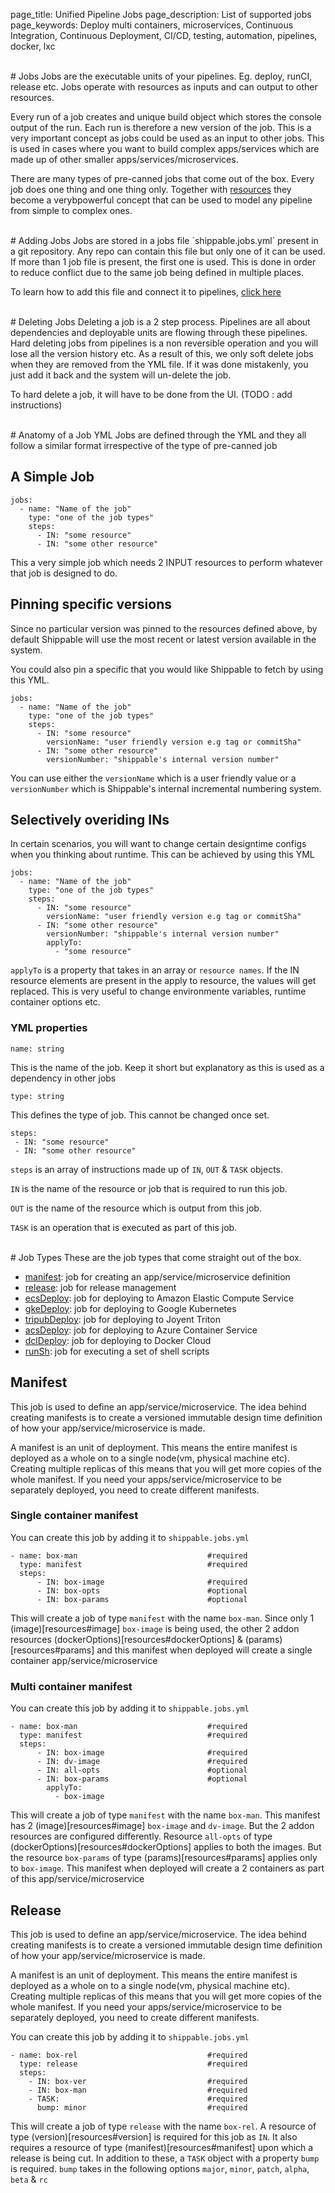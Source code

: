 page_title: Unified Pipeline Jobs
page_description: List of supported jobs
page_keywords: Deploy multi containers, microservices, Continuous Integration, Continuous Deployment, CI/CD, testing, automation, pipelines, docker, lxc

<br>
# Jobs
Jobs are the executable units of your pipelines. Eg. deploy, runCI, release etc. 
Jobs operate with resources as inputs and can output to other resources. 

Every run of a job creates and unique build object which stores the console 
output of the run. Each run is therefore a new version of the job. This is a very 
important concept as jobs could be used as an input to other jobs. This is used
in cases where you want to build complex apps/services which are made up of other
smaller apps/services/microservices. 

There are many types of pre-canned jobs that come out of the box. Every job does
one thing and one thing only. Together with [resources](resources) they become 
a verybpowerful concept that can be used to model any pipeline from simple to 
complex ones. 

<br>
# Adding Jobs
Jobs are stored in a jobs file `shippable.jobs.yml` present in a git 
repository. Any repo can contain this file but only one of it can be used. If 
more than 1 job file is present, the first one is used. This is done in order
to reduce conflict due to the same job being defined in multiple places.

To learn how to add this file and connect it to pipelines, 
[click here](../../tutorials/how_to_add_syncRepos)

<br>
# Deleting Jobs
Deleting a job is a 2 step process. Pipelines are all about dependencies and
deployable units are flowing through these pipelines. Hard deleting jobs from 
pipelines is a non reversible operation and you will lose all the version history 
etc. As a result of this, we only soft delete jobs when they are removed from
the YML file. If it was done mistakenly, you just add it back and the system will
un-delete the job. 

To hard delete a job, it will have to be done from the UI. 
(TODO : add instructions)

<br>
# Anatomy of a Job YML 
Jobs are defined through the YML and they all follow a similar format irrespective
of the type of pre-canned job

## A Simple Job
```
jobs:
  - name: "Name of the job"
    type: "one of the job types"
    steps:
      - IN: "some resource"
      - IN: "some other resource"
```
This a very simple job which needs 2 INPUT resources to perform whatever that 
job is designed to do. 

## Pinning specific versions
Since no particular version was pinned to the resources defined above, by default
Shippable will use the most recent or latest version available in the system. 

You could also pin a specific that you would like Shippable to fetch by using this
YML.
```
jobs:
  - name: "Name of the job"
    type: "one of the job types"
    steps:
      - IN: "some resource"
        versionName: "user friendly version e.g tag or commitSha"
      - IN: "some other resource"
        versionNumber: "shippable's internal version number"
```
You can use either the `versionName` which is a user friendly value or a `versionNumber`
which is Shippable's internal incremental numbering system.

## Selectively overiding INs
In certain scenarios, you will want to change certain designtime configs when
you thinking about runtime. This can be achieved by using this YML
```
jobs:
  - name: "Name of the job"
    type: "one of the job types"
    steps:
      - IN: "some resource"
        versionName: "user friendly version e.g tag or commitSha"
      - IN: "some other resource"
        versionNumber: "shippable's internal version number"
        applyTo:
          - "some resource"
```
`applyTo` is a property that takes in an array or `resource names`. If the 
IN resource elements are present in the apply to resource, the values will get 
replaced. This is very useful to change environmente variables, runtime container
options etc.

### YML properties
```
name: string
```
This is the name of the job. Keep it short but explanatory as this
is used as a dependency in other jobs

```
type: string
```
This defines the type of job. This cannot be changed once set. 

```
steps:
 - IN: "some resource"
 - IN: "some other resource"
```
`steps` is an array of instructions made up of `IN`, `OUT` & `TASK` objects.

`IN` is the name of the resource or job that is required to run this job.

`OUT` is the name of the resource which is output from this job.

`TASK` is an operation that is executed as part of this job.

<br>
# Job Types
These are the job types that come straight out of the box.

- [manifest](#manifest): job for creating an app/service/microservice definition
- [release](#release): job for release management
- [ecsDeploy](#ecsDeploy): job for deploying to Amazon Elastic Compute Service
- [gkeDeploy](#gkeDeploy): job for deploying to Google Kubernetes
- [tripubDeploy](#tripubDeploy): job for deploying to Joyent Triton
- [acsDeploy](#acsDeploy): job for deploying to Azure Container Service
- [dclDeploy](#dclDeploy): job for deploying to Docker Cloud
- [runSh](#runSh): job for executing a set of shell scripts

<a name="manifest"></a>
## Manifest
This job is used to define an app/service/microservice. The idea behind creating 
manifests is to create a versioned immutable design time definition of how your
app/service/microservice is made. 

A manifest is an unit of deployment. This means the entire manifest is deployed 
as a whole on to a single node(vm, physical machine etc). Creating multiple 
replicas of this means that you will get more copies of the whole manifest. If 
you need your apps/service/microservice to be separately deployed, you need to 
create different manifests.

### Single container manifest
You can create this job by adding it to `shippable.jobs.yml`
```
- name: box-man                             #required
  type: manifest                            #required
  steps:
      - IN: box-image                       #required
      - IN: box-opts                        #optional
      - IN: box-params                      #optional
```
This will create a job of type `manifest` with the name `box-man`. Since only 1
(image)[resources#image] `box-image` is being used, the other 2 addon resources
(dockerOptions)[resources#dockerOptions] & (params)[resources#params] and this 
manifest when deployed will create a single container app/service/microservice

### Multi container manifest
You can create this job by adding it to `shippable.jobs.yml`

```
- name: box-man                             #required
  type: manifest                            #required
  steps:
      - IN: box-image                       #required
      - IN: dv-image                        #required
      - IN: all-opts                        #optional
      - IN: box-params                      #optional
        applyTo:
          - box-image
```
This will create a job of type `manifest` with the name `box-man`. This manifest 
has 2 (image)[resources#image] `box-image` and `dv-image`. But the 2 addon resources 
are configured differently. Resource `all-opts` of type (dockerOptions)[resources#dockerOptions] 
applies to both the images. But the resource `box-params` of type (params)[resources#params] 
applies only to `box-image`. This manifest when deployed will create a 2 containers 
as part of this app/service/microservice

<a name="release"></a>
## Release
This job is used to define an app/service/microservice. The idea behind creating 
manifests is to create a versioned immutable design time definition of how your
app/service/microservice is made. 

A manifest is an unit of deployment. This means the entire manifest is deployed 
as a whole on to a single node(vm, physical machine etc). Creating multiple 
replicas of this means that you will get more copies of the whole manifest. If 
you need your apps/service/microservice to be separately deployed, you need to 
create different manifests.

You can create this job by adding it to `shippable.jobs.yml`

```
- name: box-rel								#required
  type: release								#required
  steps:
    - IN: box-ver							#required
    - IN: box-man							#required
    - TASK:									#required
      bump: minor							#required
```
This will create a job of type `release` with the name `box-rel`. A resource of type 
(version)[resources#version] is required for this job as `IN`. It also requires a resource 
of type (manifest)[resources#manifest] upon which a release is being cut. In addition 
to these, a `TASK` object with a property `bump` is required. `bump` takes in the following 
options `major`, `minor`, `patch`, `alpha`, `beta` & `rc`

<br>